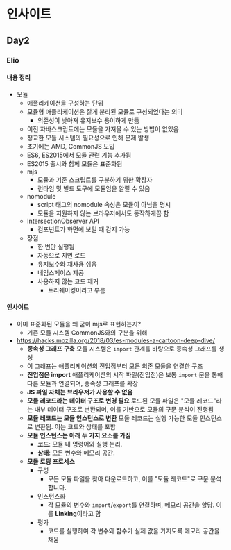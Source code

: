 # 인사이트

## Day2

### Elio

#### 내용 정리

- 모듈
  - 애플리케이션을 구성하는 단위
  - 모듈형 애플리케이션은 잘게 분리된 모듈로 구성되었다는 의미
    - 의존성이 낮아져 유지보수 용이하게 만듦
  - 이전 자바스크립트에는 모듈을 가져올 수 있는 방법이 없었음
  - 정교한 모듈 시스템의 필요성으로 인해 문제 발생
  - 초기에는 AMD, CommonJS 도입
  - ES6, ES2015에서 모듈 관련 기능 추가됨
  - ES2015 출시와 함께 모듈은 표준화됨
  - mjs
    - 모듈과 기존 스크립트를 구분하기 위한 확장자
    - 런타임 및 빌드 도구에 모듈임을 알릴 수 있음
  - nomodule
    - script 태그의 nomodule 속성은 모듈이 아님을 명시
    - 모듈을 지원하지 않는 브라우저에서도 동작하게끔 함
  - IntersectionObserver API
    - 컴포넌트가 화면에 보일 때 감지 가능
  - 장점
    - 한 번만 실행됨
    - 자동으로 지연 로드
    - 유지보수와 재사용 쉬움
    - 네임스페이스 제공
    - 사용하지 않는 코드 제거
      - 트리쉐이킹이라고 부름

#### 인사이트

- 이미 표준화된 모듈을 왜 굳이 mjs로 표현하는지?
  - 기존 모듈 시스템 CommonJS와의 구분을 위해
- https://hacks.mozilla.org/2018/03/es-modules-a-cartoon-deep-dive/
  - **종속성 그래프 구축**
    모듈 시스템은 `import` 관계를 바탕으로 종속성 그래프를 생성
  - 이 그래프는 애플리케이션의 진입점부터 모든 의존 모듈을 연결한 구조
  - **진입점은 import**
    애플리케이션의 시작 파일(진입점)은 보통 `import` 문을 통해 다른 모듈과 연결되며, 종속성 그래프를 확장
  - **JS 파일 자체는 브라우저가 사용할 수 없음**
  - **모듈 레코드라는 데이터 구조로 변경 필요**
    로드된 모듈 파일은 "모듈 레코드"라는 내부 데이터 구조로 변환되며, 이를 기반으로 모듈의 구문 분석이 진행됨
  - **모듈 레코드는 모듈 인스턴스로 변환**
    모듈 레코드는 실행 가능한 모듈 인스턴스로 변환됨. 이는 코드와 상태를 포함
  - **모듈 인스턴스는 아래 두 가지 요소를 가짐**
    - **코드**: 모듈 내 명령어와 실행 논리.
    - **상태**: 모든 변수와 메모리 공간.
  - **모듈 로딩 프로세스**
    - 구성
      - 모든 모듈 파일을 찾아 다운로드하고, 이를 "모듈 레코드"로 구문 분석합니다.
    - 인스턴스화
      - 각 모듈의 변수와 `import`/`export`를 연결하며, 메모리 공간을 할당. 이를 **Linking**이라고 함
    - 평가
      - 코드를 실행하여 각 변수와 함수가 실제 값을 가지도록 메모리 공간을 채움
